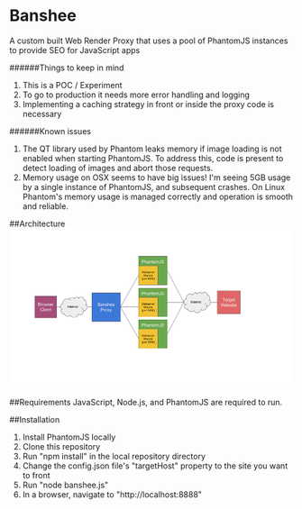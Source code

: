 # Banshee
A custom built Web Render Proxy that uses a pool of PhantomJS instances to provide SEO for JavaScript apps

######Things to keep in mind
1. This is a POC / Experiment
2. To go to production it needs more error handling and logging
3. Implementing a caching strategy in front or inside the proxy code is necessary

######Known issues
1. The QT library used by Phantom leaks memory if image loading is not enabled when starting PhantomJS.  To address this, code is present to detect loading of images and abort those requests.
2. Memory usage on OSX seems to have big issues!  I'm seeing 5GB usage by a single instance of PhantomJS, and subsequent crashes.  On Linux Phantom's memory usage is managed correctly and operation is smooth and reliable.

##Architecture
<img src="./doc/images/banshee.png"/>

##Requirements
JavaScript, Node.js, and PhantomJS are required to run.

##Installation
1. Install PhantomJS locally
2. Clone this repository
3. Run "npm install" in the local repository directory
4. Change the config.json file's "targetHost" property to the site you want to front
5. Run "node banshee.js"
6. In a browser, navigate to "http://localhost:8888"
